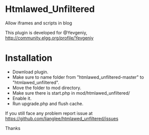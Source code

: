 Htmlawed_Unfiltered
===================

Allow iframes and scripts in blog

This plugin is developed for @Yevgeniy, http://community.elgg.org/profile/Yevgeniy

Installation
=============

* Download plugin.
* Make sure to name folder from "htmlawed_unfiltered-master" to "htmlawed_unfiltered".
* Move the folder to mod directory.
* Make sure there is start.php in mod/htmlawed_unfiltered/
* Enable it.
* Run upgrade.php and flush cache.

If you still face any problem report issue at https://github.com/lianglee/htmlawed_unfiltered/issues

Thanks
